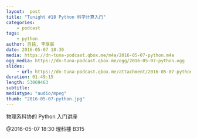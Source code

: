 ```yaml
---
layout:  post
title: "Tunight #18 Python 科学计算入门"
categories:
    - podcast
tags:
    - python
author: 吕铭, 李厚辰
date: 2016-05-07 18:30
media: https://dn-tuna-podcast.qbox.me/m4a/2016-05-07-python.m4a
ogg_media: https://dn-tuna-podcast.qbox.me/ogg/2016-05-07-python.ogg
slides: 
    - url: https://dn-tuna-podcast.qbox.me/attachment/2016-05-07-python.pdf
duration: 01:49:15
length: 53069463
subtitle: 
mediatype: "audio/mpeg"
thumb: "2016-05-07-python.jpg"
---
```


物理系科协的 Python 入门讲座

@2016-05-07 18:30 理科楼 B315
